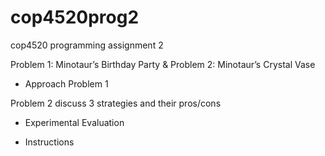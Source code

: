 # cop4520prog2
cop4520 programming assignment 2

Problem 1: Minotaur’s Birthday Party & Problem 2: Minotaur’s Crystal Vase

- Approach
Problem 1

Problem 2
discuss 3 strategies and their pros/cons

- Experimental Evaluation

- Instructions
